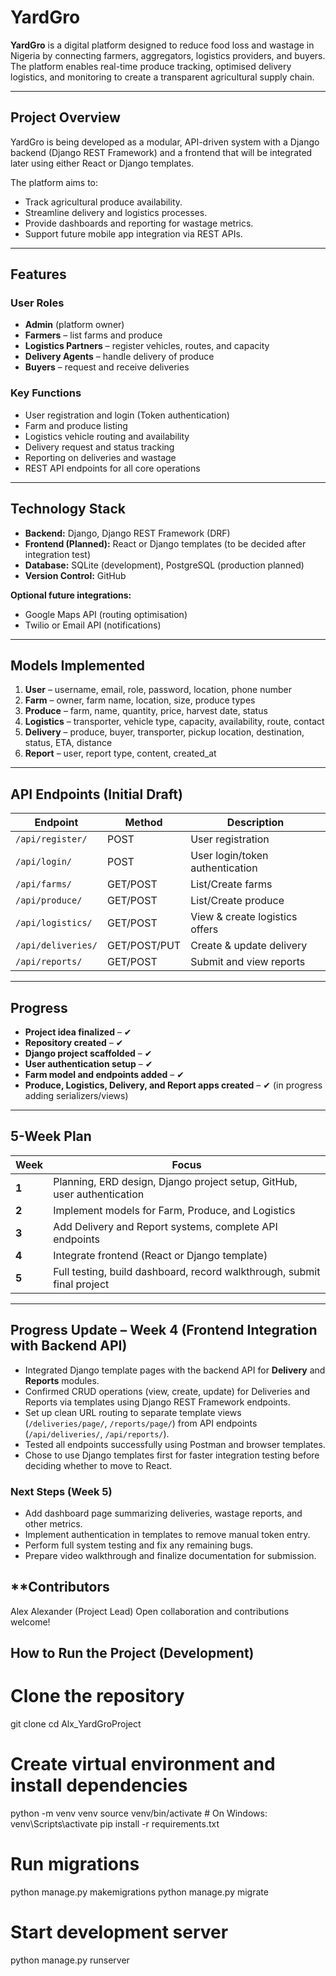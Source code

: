 # YardGro

**YardGro** is a digital platform designed to reduce food loss and wastage in Nigeria by connecting farmers, aggregators, logistics providers, and buyers.  
The platform enables real-time produce tracking, optimised delivery logistics, and monitoring to create a transparent agricultural supply chain.

---

## **Project Overview**

YardGro is being developed as a modular, API-driven system with a Django backend (Django REST Framework) and a frontend that will be integrated later using either React or Django templates.

The platform aims to:
- Track agricultural produce availability.
- Streamline delivery and logistics processes.
- Provide dashboards and reporting for wastage metrics.
- Support future mobile app integration via REST APIs.

---

## **Features**

### **User Roles**
- **Admin** (platform owner)  
- **Farmers** – list farms and produce  
- **Logistics Partners** – register vehicles, routes, and capacity  
- **Delivery Agents** – handle delivery of produce  
- **Buyers** – request and receive deliveries  

### **Key Functions**
- User registration and login (Token authentication)
- Farm and produce listing
- Logistics vehicle routing and availability
- Delivery request and status tracking
- Reporting on deliveries and wastage
- REST API endpoints for all core operations

---

## **Technology Stack**
- **Backend:** Django, Django REST Framework (DRF)  
- **Frontend (Planned):** React or Django templates (to be decided after integration test)  
- **Database:** SQLite (development), PostgreSQL (production planned)  
- **Version Control:** GitHub  

**Optional future integrations:**  
- Google Maps API (routing optimisation)  
- Twilio or Email API (notifications)  

---

## **Models Implemented**
1. **User** – username, email, role, password, location, phone number  
2. **Farm** – owner, farm name, location, size, produce types  
3. **Produce** – farm, name, quantity, price, harvest date, status  
4. **Logistics** – transporter, vehicle type, capacity, availability, route, contact  
5. **Delivery** – produce, buyer, transporter, pickup location, destination, status, ETA, distance  
6. **Report** – user, report type, content, created_at  

---

## **API Endpoints (Initial Draft)**

| Endpoint         | Method | Description                   |
|------------------|--------|-------------------------------|
| `/api/register/`  | POST   | User registration             |
| `/api/login/`     | POST   | User login/token authentication |
| `/api/farms/`     | GET/POST | List/Create farms             |
| `/api/produce/`   | GET/POST | List/Create produce           |
| `/api/logistics/` | GET/POST | View & create logistics offers |
| `/api/deliveries/`| GET/POST/PUT | Create & update delivery       |
| `/api/reports/`   | GET/POST | Submit and view reports        |

---

## **Progress**

- **Project idea finalized** – ✔  
- **Repository created** – ✔  
- **Django project scaffolded** – ✔  
- **User authentication setup** – ✔  
- **Farm model and endpoints added** – ✔  
- **Produce, Logistics, Delivery, and Report apps created** – ✔ (in progress adding serializers/views)  

---

## **5-Week Plan**

| Week | Focus |
|------|--------|
| **1** | Planning, ERD design, Django project setup, GitHub, user authentication |
| **2** | Implement models for Farm, Produce, and Logistics |
| **3** | Add Delivery and Report systems, complete API endpoints |
| **4** | Integrate frontend (React or Django template) |
| **5** | Full testing, build dashboard, record walkthrough, submit final project |

---

## Progress Update – Week 4 (Frontend Integration with Backend API)

- Integrated Django template pages with the backend API for **Delivery** and **Reports** modules.
- Confirmed CRUD operations (view, create, update) for Deliveries and Reports via templates using Django REST Framework endpoints.
- Set up clean URL routing to separate template views (`/deliveries/page/`, `/reports/page/`) from API endpoints (`/api/deliveries/`, `/api/reports/`).
- Tested all endpoints successfully using Postman and browser templates.
- Chose to use Django templates first for faster integration testing before deciding whether to move to React.

### Next Steps (Week 5)
- Add dashboard page summarizing deliveries, wastage reports, and other metrics.
- Implement authentication in templates to remove manual token entry.
- Perform full system testing and fix any remaining bugs.
- Prepare video walkthrough and finalize documentation for submission.

##  **Contributors
  Alex Alexander (Project Lead)
  Open collaboration and contributions welcome!

## **How to Run the Project (Development)**
# Clone the repository
git clone <repo-url>
cd Alx_YardGroProject

# Create virtual environment and install dependencies
python -m venv venv
source venv/bin/activate  # On Windows: venv\Scripts\activate
pip install -r requirements.txt

# Run migrations
python manage.py makemigrations
python manage.py migrate

# Start development server
python manage.py runserver

